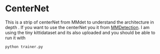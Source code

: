 # CenterNet
This is a strip of centerNet from MMdet to understand the architecture in depth . If you want to use the centerNet you it from [MMDetection](https://mmdetection.readthedocs.io/en/v2.13.0/index.html). I am using the tiny kittidataset and its also uploaded and you should be able to run it with

`python trainer.py`
